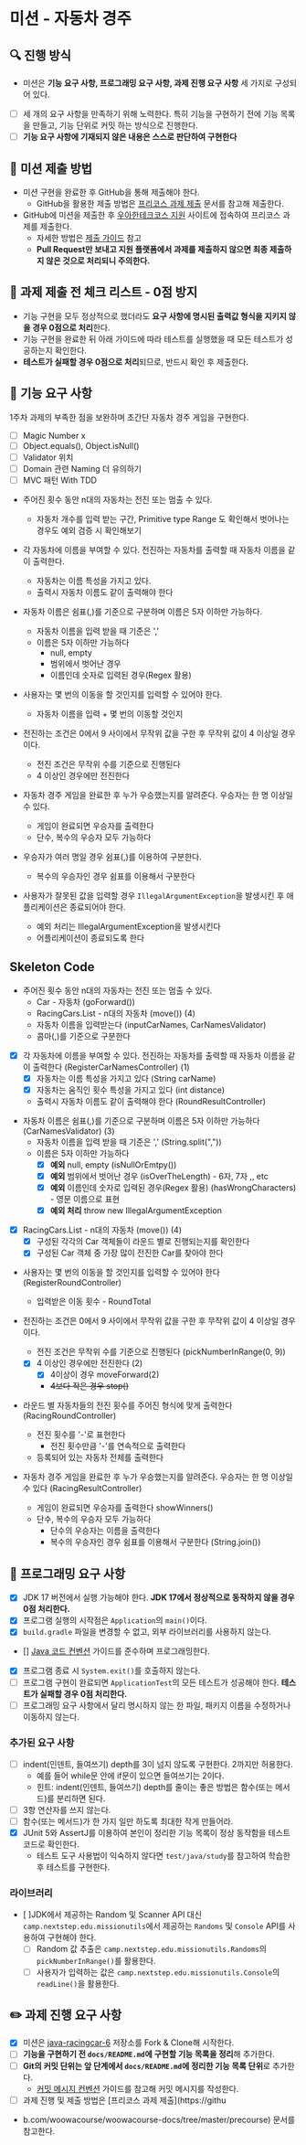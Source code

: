 # 미션 - 자동차 경주

## 🔍 진행 방식

- 미션은 **기능 요구 사항, 프로그래밍 요구 사항, 과제 진행 요구 사항** 세 가지로 구성되어 있다.
- [ ] 세 개의 요구 사항을 만족하기 위해 노력한다. 특히 기능을 구현하기 전에 기능 목록을 만들고, 기능 단위로 커밋 하는 방식으로 진행한다.
- [ ] **기능 요구 사항에 기재되지 않은 내용은 스스로 판단하여 구현한다**

## 📮 미션 제출 방법

- 미션 구현을 완료한 후 GitHub을 통해 제출해야 한다.
  - GitHub을 활용한 제출 방법은 [프리코스 과제 제출](https://github.com/woowacourse/woowacourse-docs/tree/master/precourse) 문서를 참고해 제출한다.
- GitHub에 미션을 제출한 후 [우아한테크코스 지원](https://apply.techcourse.co.kr) 사이트에 접속하여 프리코스 과제를 제출한다.
  - 자세한 방법은 [제출 가이드](https://github.com/woowacourse/woowacourse-docs/tree/master/precourse#제출-가이드) 참고
  - **Pull Request만 보내고 지원 플랫폼에서 과제를 제출하지 않으면 최종 제출하지 않은 것으로 처리되니 주의한다.**

## 🚨 과제 제출 전 체크 리스트 - 0점 방지

- 기능 구현을 모두 정상적으로 했더라도 **요구 사항에 명시된 출력값 형식을 지키지 않을 경우 0점으로 처리**한다.
- 기능 구현을 완료한 뒤 아래 가이드에 따라 테스트를 실행했을 때 모든 테스트가 성공하는지 확인한다.
- **테스트가 실패할 경우 0점으로 처리**되므로, 반드시 확인 후 제출한다.

## 🚀 기능 요구 사항

1주차 과제의 부족한 점을 보완하며 초간단 자동차 경주 게임을 구현한다.
- [ ] Magic Number x
- [ ] Object.equals(), Object.isNull()
- [ ] Validator 위치 
- [ ] Domain 관련 Naming 더 유의하기
- [ ] MVC 패턴 With TDD 

- 주어진 횟수 동안 n대의 자동차는 전진 또는 멈출 수 있다.
  - 자동차 개수를 입력 받는 구간, Primitive type Range 도 확인해서 벗어나는 경우도 예외 검증 시 확인해보기 
  
- 각 자동차에 이름을 부여할 수 있다. 전진하는 자동차를 출력할 때 자동차 이름을 같이 출력한다.
  - 자동차는 이름 특성을 가지고 있다. 
  - 출력시 자동차 이름도 같이 출력해야 한다 

- 자동차 이름은 쉼표(,)를 기준으로 구분하며 이름은 5자 이하만 가능하다.
  - 자동차 이름을 입력 받을 때 기준은 ','
  - 이름은 5자 이하만 가능하다
    - null, empty
    - 범위에서 벗어난 경우 
    - 이름인데 숫자로 입력된 경우(Regex 활용)

- 사용자는 몇 번의 이동을 할 것인지를 입력할 수 있어야 한다.
  - 자동차 이름을 입력 + 몇 번의 이동할 것인지 
- 전진하는 조건은 0에서 9 사이에서 무작위 값을 구한 후 무작위 값이 4 이상일 경우이다.
  - 전진 조건은 무작위 수를 기준으로 진행된다
  - 4 이상인 경우에만 전진한다 

- 자동차 경주 게임을 완료한 후 누가 우승했는지를 알려준다. 우승자는 한 명 이상일 수 있다.
  - 게임이 완료되면 우승자를 출력한다
  - 단수, 복수의 우승자 모두 가능하다 
- 우승자가 여러 명일 경우 쉼표(,)를 이용하여 구분한다.
  - 복수의 우승자인 경우 쉼표를 이용해서 구분한다 

- 사용자가 잘못된 값을 입력할 경우 `IllegalArgumentException`을 발생시킨 후 애플리케이션은 종료되어야 한다.
  - 예외 처리는 IllegalArgumentException을 발생시킨다
  - 어플리케이션이 종료되도록 한다

## Skeleton Code
- 주어진 횟수 동안 n대의 자동차는 전진 또는 멈출 수 있다.
  - Car - 자동차 (goForward())
  - RacingCars.List<Car> - n대의 자동차 (move()) (4)
  - 자동차 이름을 입력받는다 (inputCarNames, CarNamesValidator)
  - 콤마(,)를 기준으로 구분한다

- [x] 각 자동차에 이름을 부여할 수 있다. 전진하는 자동차를 출력할 때 자동차 이름을 같이 출력한다 (RegisterCarNamesController) (1)
  - [x] 자동차는 이름 특성을 가지고 있다 (String carName)
  - [x] 자동차는 움직인 횟수 특성을 가지고 있다 (int distance)
  - 출력시 자동차 이름도 같이 출력해야 한다 (RoundResultController)

- 자동차 이름은 쉼표(,)를 기준으로 구분하며 이름은 5자 이하만 가능하다 (CarNamesValidator) (3)
  - 자동차 이름을 입력 받을 때 기준은 ',' (String.split(",")) 
  - 이름은 5자 이하만 가능하다
    - [x] **예외** null, empty (isNullOrEmtpy())
    - [x] **예외** 범위에서 벗어난 경우 (isOverTheLength) - 6자, 7자 ,, etc 
    - [x] **예외** 이름인데 숫자로 입력된 경우(Regex 활용) (hasWrongCharacters) - 영문 이름으로 표현
    - [x] **예외 처리** throw new IllegalArgumentException

- [x] RacingCars.List<Car> - n대의 자동차 (move()) (4)
  - [x] 구성된 각각의 Car 객체들이 라운드 별로 진행되는지를 확인한다
  - [x] 구성된 Car 객체 중 가장 많이 전진한 Car를 찾아야 한다

- 사용자는 몇 번의 이동을 할 것인지를 입력할 수 있어야 한다 (RegisterRoundController)
  - 입력받은 이동 횟수 - RoundTotal

- 전진하는 조건은 0에서 9 사이에서 무작위 값을 구한 후 무작위 값이 4 이상일 경우이다.  
  - 전진 조건은 무작위 수를 기준으로 진행된다 (pickNumberInRange(0, 9))
  - [x] 4 이상인 경우에만 전진한다 (2)
    - [x] 4이상이 경우 moveForward(2)
    - ~~4보다 작은 경우 stop()~~ 

- 라운드 별 자동차들의 전진 횟수를 주어진 형식에 맞게 출력한다 (RacingRoundController)
  - 전진 횟수를 '-'로 표현한다
    - 전진 횟수만큼 '-'를 연속적으로 출력한다 
  - 등록되어 있는 자동차 전체를 출력한다 

- 자동차 경주 게임을 완료한 후 누가 우승했는지를 알려준다. 우승자는 한 명 이상일 수 있다 (RacingResultController)
  - 게임이 완료되면 우승자를 출력한다 showWinners()
  - 단수, 복수의 우승자 모두 가능하다
    - 단수의 우승자는 이름을 출력한다  
    - 복수의 우승자인 경우 쉼표를 이용해서 구분한다 (String.join())
    
## 🎯 프로그래밍 요구 사항

- [x] JDK 17 버전에서 실행 가능해야 한다. **JDK 17에서 정상적으로 동작하지 않을 경우 0점 처리한다.**
- [x] 프로그램 실행의 시작점은 `Application`의 `main()`이다.
- [x] `build.gradle` 파일을 변경할 수 없고, 외부 라이브러리를 사용하지 않는다.
- [] [Java 코드 컨벤션](https://github.com/woowacourse/woowacourse-docs/tree/master/styleguide/java) 가이드를 준수하며 프로그래밍한다.
- [x] 프로그램 종료 시 `System.exit()`를 호출하지 않는다.
- [ ] 프로그램 구현이 완료되면 `ApplicationTest`의 모든 테스트가 성공해야 한다. **테스트가 실패할 경우 0점 처리한다.**
- [ ] 프로그래밍 요구 사항에서 달리 명시하지 않는 한 파일, 패키지 이름을 수정하거나 이동하지 않는다.

### 추가된 요구 사항

- [ ] indent(인덴트, 들여쓰기) depth를 3이 넘지 않도록 구현한다. 2까지만 허용한다.
  - 예를 들어 while문 안에 if문이 있으면 들여쓰기는 2이다.
  - 힌트: indent(인덴트, 들여쓰기) depth를 줄이는 좋은 방법은 함수(또는 메서드)를 분리하면 된다.
- [ ] 3항 연산자를 쓰지 않는다.
- [ ] 함수(또는 메서드)가 한 가지 일만 하도록 최대한 작게 만들어라.
- [x] JUnit 5와 AssertJ를 이용하여 본인이 정리한 기능 목록이 정상 동작함을 테스트 코드로 확인한다.
  - 테스트 도구 사용법이 익숙하지 않다면 `test/java/study`를 참고하여 학습한 후 테스트를 구현한다.

### 라이브러리

- [ ]JDK에서 제공하는 Random 및 Scanner API 대신 `camp.nextstep.edu.missionutils`에서 제공하는 `Randoms` 및 `Console` API를 사용하여 구현해야 한다.
    - [ ] Random 값 추출은 `camp.nextstep.edu.missionutils.Randoms`의 `pickNumberInRange()`를 활용한다.
    - [ ] 사용자가 입력하는 값은 `camp.nextstep.edu.missionutils.Console`의 `readLine()`을 활용한다.

## ✏️ 과제 진행 요구 사항

- [x] 미션은 [java-racingcar-6](https://github.com/woowacourse-precourse/java-racingcar-6) 저장소를 Fork & Clone해 시작한다.
- [ ] **기능을 구현하기 전 `docs/README.md`에 구현할 기능 목록을 정리**해 추가한다.
- [ ] **Git의 커밋 단위는 앞 단계에서 `docs/README.md`에 정리한 기능 목록 단위**로 추가한다.
  - [커밋 메시지 컨벤션](https://gist.github.com/stephenparish/9941e89d80e2bc58a153) 가이드를 참고해 커밋 메시지를 작성한다.
- [ ] 과제 진행 및 제출 방법은 [프리코스 과제 제출](https://githu
- b.com/woowacourse/woowacourse-docs/tree/master/precourse) 문서를 참고한다.
